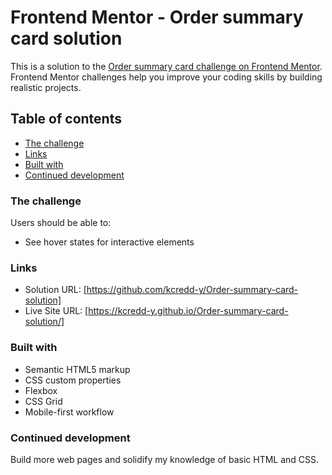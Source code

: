 # Frontend Mentor - Order summary card solution

This is a solution to the [Order summary card challenge on Frontend Mentor](https://www.frontendmentor.io/challenges/order-summary-component-QlPmajDUj). Frontend Mentor challenges help you improve your coding skills by building realistic projects.

## Table of contents

- [The challenge](#the-challenge)
- [Links](#links)
- [Built with](#built-with)
- [Continued development](#continued-development)

### The challenge

Users should be able to:

- See hover states for interactive elements

### Links

- Solution URL: [https://github.com/kcredd-y/Order-summary-card-solution]
- Live Site URL: [https://kcredd-y.github.io/Order-summary-card-solution/]

### Built with

- Semantic HTML5 markup
- CSS custom properties
- Flexbox
- CSS Grid
- Mobile-first workflow

### Continued development

Build more web pages and solidify my knowledge of basic HTML and CSS.
